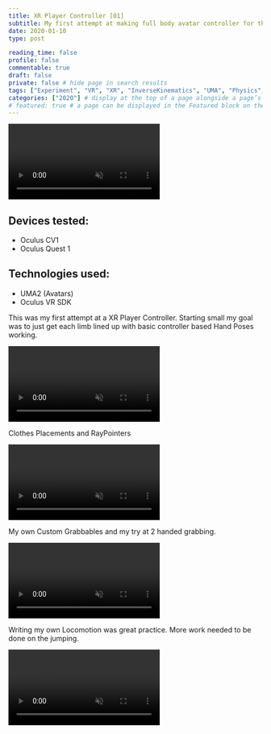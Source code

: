 ```yaml
---
title: XR Player Controller [01]
subtitle: My first attempt at making full body avatar controller for the XR Player.
date: 2020-01-10
type: post

reading_time: false
profile: false
commentable: true
draft: false
private: false # hide page in search results
tags: ["Experiment", "VR", "XR", "InverseKinematics", "UMA", "Physics", "Unity"]
categories: ["2020"] # display at the top of a page alongside a page’s metadata
# featured: true # a page can be displayed in the Featured block on the homepage. This is useful for sticky, announcement blog posts or selected publications etc.
---
```

<div class="video_thing">
    <video muted autoplay="" name="media" loop=""><source src="https://raw.githack.com/Denchyaknow/GitSite_Dencho/Develop/assets/media/projects/XRPlayerController01/XRLog_2020_003.webm" type="video/mp4"></video>
</div>

<!--more-->
## Devices tested:
- Oculus CV1
- Oculus Quest 1

<!-- Technologies Used -->
## Technologies used:
- UMA2 (Avatars)
- Oculus VR SDK

<p>This was my first attempt at a XR Player Controller. Starting small my goal was to just get each limb lined up with basic controller based Hand Poses working.</p>

<div class="video_thing">
    <video muted autoplay="" name="handWaving" loop=""><source src="https://raw.githack.com/Denchyaknow/GitSite_Dencho/Develop/assets/media/projects/XRPlayerController01/XRLog_2020_003.webm" type="video/mp4"></video>
</div>

<p>Clothes Placements and RayPointers</p>

<div class="video_thing">
    <video muted autoplay="" name="rayPointers" loop=""><source src="https://raw.githack.com/Denchyaknow/GitSite_Dencho/Develop/assets/media/projects/XRPlayerController01/XRLog_2020_007.webm" type="video/mp4"></video>
</div>

<p>My own Custom Grabbables and my try at 2 handed grabbing.</p>

<div class="video_thing">
    <video muted autoplay="" name="twoHandedGrabbables" loop=""><source src="https://raw.githack.com/Denchyaknow/GitSite_Dencho/Develop/assets/media/projects/XRPlayerController01/XRLog_2020_009.webm" type="video/mp4"></video>
</div>

<p>Writing my own Locomotion was great practice. More work needed to be done on the jumping.</p>

<div class="video_thing">
    <video muted autoplay="" name="locomotion" loop=""><source src="https://raw.githack.com/Denchyaknow/GitSite_Dencho/Develop/assets/media/projects/XRPlayerController01/XRLog_2020_011.webm" type="video/mp4"></video>
</div>
